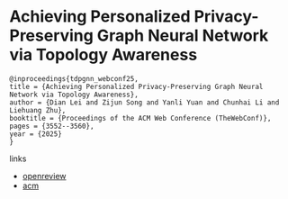 # Achieving Personalized Privacy-Preserving Graph Neural Network via Topology Awareness

```
@inproceedings{tdpgnn_webconf25,
title = {Achieving Personalized Privacy-Preserving Graph Neural Network via Topology Awareness},
author = {Dian Lei and Zijun Song and Yanli Yuan and Chunhai Li and Liehuang Zhu},
booktitle = {Proceedings of the ACM Web Conference (TheWebConf)},
pages = {3552--3560},
year = {2025}
}
```

links
- [openreview](https://openreview.net/forum?id=hGdbYi3hnB)
- [acm](https://dl.acm.org/doi/10.1145/3696410.3714555)
